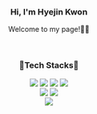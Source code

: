 <h3 align="center">Hi, I'm Hyejin Kwon</h3>
<p align="center">Welcome to my page!👋🏼</p>

<br />
<h3 align="center">📓Tech Stacks📓</h2>

<div align="center">
  <img src="https://img.shields.io/badge/-HTML5-F05032?style=flat&logo=html5&logoColor=ffffff"/>
  <img src="https://img.shields.io/badge/-CSS3-007ACC?style=flat-&logo=css3"/>
  <img src="https://img.shields.io/badge/-JavaScript-%23F7DF1C?style=flat&logo=javascript&logoColor=000000&labelColor=%23F7DF1C&color=%23FFCE5A"/>
  <img src="https://img.shields.io/badge/-TypeScript-007ACC?style=flat&logo=typescript&logoColor=white"/>
  <br />
  <img src="https://img.shields.io/badge/-React-222222?style=flat&logo=react"/>
  <img src="https://img.shields.io/badge/-Vue.js-4FC08D?style=flat&logo=vuedotjs&logoColor=ffffff"/>
  <br />
  <img src="https://img.shields.io/badge/-Git-F05032?style=flat&logo=git&logoColor=ffffff"/>
</div>

